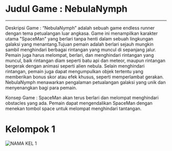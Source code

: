 # Judul Game : NebulaNymph
___________________________________________________________________________________________________________________________________________________________________________________________
Deskripsi Game : “NebulaNymph” adalah sebuah game endless runner dengan tema petualangan luar angkasa. Game ini menampilkan karakter utama "SpaceMan" yang berlari tanpa henti dalam sebuah 
lingkungan galaksi yang menantang.Tujuan pemain adalah berlari sejauh mungkin sambil menghindari berbagai rintangan yang muncul di sepanjang jalur. Pemain juga harus melompat, berlari, 
dan menghindari rintangan yang muncul, baik rintangan diam seperti batu api dan meteor, maupun rintangan bergerak dengan animasi seperti alien nebula. Selain menghindari rintangan, pemain 
juga dapat mengumpulkan objek tertentu yang memberikan bonus skor atau efek khusus, seperti memperlambat gerakan. NebulaNymph menawarkan pengalaman petualangan galaksi yang unik dan
menyenangkan bagi para pemain.

Konsep Game : SpaceMan akan  terus berlari dan melompat menghindari obstacles yang ada. Pemain dapat mengendalikan SpaceMan dengan menekan tombol space untuk melompat menghindari tantangan.
# Kelompok 1
![NAMA KEL 1](https://github.com/caseyzonifer/Tugas-Besar-PBO-RB-Kelompok-1/assets/145270046/a582a0d5-ac11-4c3b-9dd9-617b0848e772)




